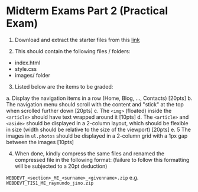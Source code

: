 # Midterm Exams Part 2 (Practical Exam)

1. Download and extract the starter files from this [link](https://drive.google.com/file/d/17axZ4Q6-Ty9STZROQyXfNuFctHHY_lkA/view?usp=sharing)

2. This should contain the following files / folders:
  - index.html
  - style.css
  - images/ folder

3. Listed below are the items to be graded:

  a. Display the navigation items in a row (Home, Blog, ..., Contacts) [20pts]
  b. The navigation menu should scroll with the content and "stick" at the top when scrolled further down [20pts]
  c. The `<img>` (floated) inside the `<article>` should have text wrapped around it [10pts]
  d. The `<article>` and `<aside>` should be displayed in a 2-column layout, which should be flexible in size
     (width should be relative to the size of the viewport) [20pts]
  e. 5 The images in `ul.photos` should be displayed in a 2-column grid with a 1px gap between the images [10pts]

4. When done, kindly compress the same files and renamed the compressed file in the following format:
(failure to follow this formatting will be subjected to a 20pt deduction)

`WEBDEVT_<section>_ME_<surname>_<givenname>.zip`
e.g.
`WEBDEVT_TIS1_ME_raymundo_jino.zip`